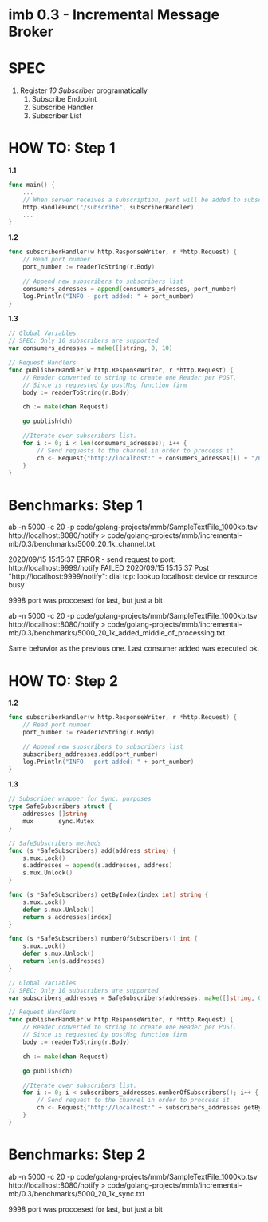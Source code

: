 # imb 0.3 - Incremental Message Broker

# SPEC 
1. Register _10 Subscriber_ programatically
	1. Subscribe Endpoint
	1. Subscribe Handler
	1. Subscriber List
  
# HOW TO: Step 1

**1.1** 

```go
func main() {
	...
	// When server receives a subscription, port will be added to subscribers list
	http.HandleFunc("/subscribe", subscriberHandler)
	...
}
```


**1.2** 

```go
func subscriberHandler(w http.ResponseWriter, r *http.Request) {
	// Read port number
	port_number := readerToString(r.Body)

	// Append new subscribers to subscribers list
	consumers_adresses = append(consumers_adresses, port_number)
	log.Println("INFO - port added: " + port_number)
}
```

**1.3** 

```go
// Global Variables
// SPEC: Only 10 subscribers are supported
var consumers_adresses = make([]string, 0, 10)
```

```go
// Request Handlers
func publisherHandler(w http.ResponseWriter, r *http.Request) {
	// Reader converted to string to create one Reader per POST.
	// Since is requested by postMsg function firm
	body := readerToString(r.Body)

	ch := make(chan Request)

	go publish(ch)

	//Iterate over subscribers list.
	for i := 0; i < len(consumers_adresses); i++ {
		// Send requests to the channel in order to proccess it.
		ch <- Request{"http://localhost:" + consumers_adresses[i] + "/notify", "text/plain", strings.NewReader(body)}
	}
}
```

# Benchmarks: Step 1

ab -n 5000 -c 20 -p code/golang-projects/mmb/SampleTextFile_1000kb.tsv http://localhost:8080/notify > code/golang-projects/mmb/incremental-mb/0.3/benchmarks/5000_20_1k_channel.txt

2020/09/15 15:15:37 ERROR - send request to port:  http://localhost:9999/notify  FAILED
2020/09/15 15:15:37 Post "http://localhost:9999/notify": dial tcp: lookup localhost: device or resource busy

9998 port was proccesed for last, but just a bit

ab -n 5000 -c 20 -p code/golang-projects/mmb/SampleTextFile_1000kb.tsv http://localhost:8080/notify > code/golang-projects/mmb/incremental-mb/0.3/benchmarks/5000_20_1k_added_middle_of_processing.txt

Same behavior as the previous one.
Last consumer added was executed ok.

# HOW TO: Step 2

**1.2** 

```go
func subscriberHandler(w http.ResponseWriter, r *http.Request) {
	// Read port number
	port_number := readerToString(r.Body)

	// Append new subscribers to subscribers list
	subscribers_addresses.add(port_number)
	log.Println("INFO - port added: " + port_number)
}
```

**1.3** 

```go
// Subscriber wrapper for Sync. purposes
type SafeSubscribers struct {
	addresses []string
	mux       sync.Mutex
}

// SafeSubscribers methods
func (s *SafeSubscribers) add(address string) {
	s.mux.Lock()
	s.addresses = append(s.addresses, address)
	s.mux.Unlock()
}

func (s *SafeSubscribers) getByIndex(index int) string {
	s.mux.Lock()
	defer s.mux.Unlock()
	return s.addresses[index]
}

func (s *SafeSubscribers) numberOfSubscribers() int {
	s.mux.Lock()
	defer s.mux.Unlock()
	return len(s.addresses)
}
```

```go
// Global Variables
// SPEC: Only 10 subscribers are supported
var subscribers_addresses = SafeSubscribers{addresses: make([]string, 0, 10)}
```

```go
// Request Handlers
func publisherHandler(w http.ResponseWriter, r *http.Request) {
	// Reader converted to string to create one Reader per POST.
	// Since is requested by postMsg function firm
	body := readerToString(r.Body)

	ch := make(chan Request)

	go publish(ch)

	//Iterate over subscribers list.
	for i := 0; i < subscribers_addresses.numberOfSubscribers(); i++ {
		// Send request to the channel in order to proccess it.
		ch <- Request{"http://localhost:" + subscribers_addresses.getByIndex(i) + "/notify", "text/plain", strings.NewReader(body)}
	}
}
```

# Benchmarks: Step 2

ab -n 5000 -c 20 -p code/golang-projects/mmb/SampleTextFile_1000kb.tsv http://localhost:8080/notify > code/golang-projects/mmb/incremental-mb/0.3/benchmarks/5000_20_1k_sync.txt

9998 port was proccesed for last, but just a bit


